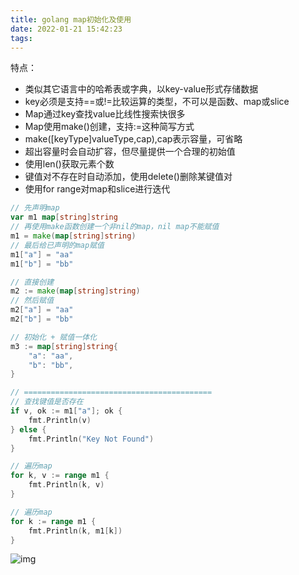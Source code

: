 ```yaml
---
title: golang map初始化及使用
date: 2022-01-21 15:42:23
tags:
---
```




特点：

-   类似其它语言中的哈希表或字典，以key-value形式存储数据
-   key必须是支持==或!=比较运算的类型，不可以是函数、map或slice
-   Map通过key查找value比线性搜索快很多
-   Map使用make()创建，支持:=这种简写方式
-   make([keyType]valueType,cap),cap表示容量，可省略
-   超出容量时会自动扩容，但尽量提供一个合理的初始值
-   使用len()获取元素个数
-   键值对不存在时自动添加，使用delete()删除某键值对
-   使用for range对map和slice进行迭代



```go
// 先声明map
var m1 map[string]string
// 再使用make函数创建一个非nil的map，nil map不能赋值
m1 = make(map[string]string)
// 最后给已声明的map赋值
m1["a"] = "aa"
m1["b"] = "bb"

// 直接创建
m2 := make(map[string]string)
// 然后赋值
m2["a"] = "aa"
m2["b"] = "bb"

// 初始化 + 赋值一体化
m3 := map[string]string{
	"a": "aa",
	"b": "bb",
}

// ==========================================
// 查找键值是否存在
if v, ok := m1["a"]; ok {
	fmt.Println(v)
} else {
	fmt.Println("Key Not Found")
}

// 遍历map
for k, v := range m1 {
	fmt.Println(k, v)
}

// 遍历map
for k := range m1 {
	fmt.Println(k, m1[k])
}
```

![img](https://raw.githubusercontent.com/ycchildcoder/markdown/main/a80408a137b13f934b0dd6f2b6c5cc03.jpg)